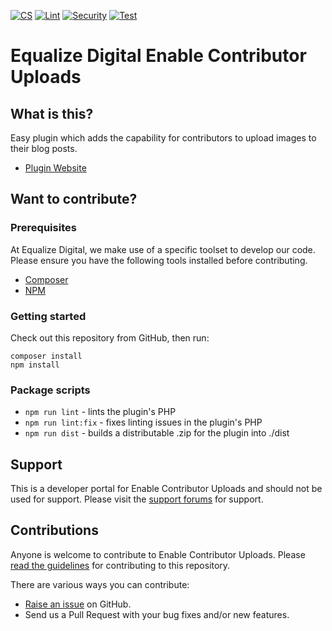 [![CS](https://github.com/equalizedigital/enable-contributor-uploads/actions/workflows/cs.yml/badge.svg)](https://github.com/equalizedigital/enable-contributor-uploads/actions/workflows/cs.yml)
[![Lint](https://github.com/equalizedigital/enable-contributor-uploads/actions/workflows/lint.yml/badge.svg)](https://github.com/equalizedigital/enable-contributor-uploads/actions/workflows/lint.yml)
[![Security](https://github.com/equalizedigital/enable-contributor-uploads/actions/workflows/security.yml/badge.svg)](https://github.com/equalizedigital/enable-contributor-uploads/actions/workflows/security.yml)
[![Test](https://github.com/equalizedigital/enable-contributor-uploads/actions/workflows/phpunit.yml/badge.svg)](https://github.com/equalizedigital/enable-contributor-uploads/actions/workflows/phpunit.yml)

# Equalize Digital Enable Contributor Uploads

## What is this?
Easy plugin which adds the capability for contributors to upload images to their blog posts.

* [Plugin Website](https://equalizedigital.com)

## Want to contribute?

### Prerequisites
At Equalize Digital, we make use of a specific toolset to develop our code. Please ensure you have the following tools installed before contributing.

* [Composer](https://getcomposer.org/)
* [NPM](https://www.npmjs.com/)

### Getting started

Check out this repository from GitHub, then run:

```shell
composer install
npm install
```

### Package scripts
- `npm run lint` - lints the plugin's PHP
- `npm run lint:fix` - fixes linting issues in the plugin's PHP
- `npm run dist` - builds a distributable .zip for the plugin into ./dist

## Support

This is a developer portal for Enable Contributor Uploads and should not be used for support. Please visit the [support forums](https://wordpress.org/plugins/enable-contributor-uploads/) for support.

## Contributions

Anyone is welcome to contribute to Enable Contributor Uploads. Please [read the guidelines](.github/CONTRIBUTING.md) for contributing to this repository.

There are various ways you can contribute:

* [Raise an issue](https://github.com/equalizedigital/enable-contributor-uploads/issues) on GitHub.
* Send us a Pull Request with your bug fixes and/or new features.
